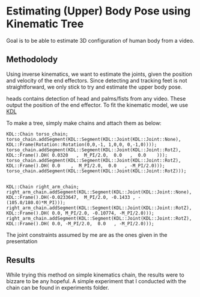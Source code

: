 # Estimating (Upper) Body Pose using Kinematic Tree

Goal is to be able to estimate 3D configuration of human body from a video. 

## Methodolody 

Using inverse kinematics, we want to estimate the joints, given the position and velocity of the end effectors. Since detecting and tracking feet is not straightforward, we only stick to try and estimate the upper body pose. 

heads contains detection of head and palms/fists from any video. These output the position of the end effector. To fit the kinematic model, we use [KDL](http://www.orocos.org/wiki/orocos/kdl-wiki)

To make a tree, simply make chains and attach them as below:
```
KDL::Chain torso_chain;
torso_chain.addSegment(KDL::Segment(KDL::Joint(KDL::Joint::None),
KDL::Frame(Rotation::Rotation(0,0,-1, 1,0,0, 0,-1,0))));
torso_chain.addSegment(KDL::Segment(KDL::Joint(KDL::Joint::RotZ),
KDL::Frame().DH( 0.0320   ,  M_PI/2.0,  0.0   ,  0.0    )));
torso_chain.addSegment(KDL::Segment(KDL::Joint(KDL::Joint::RotZ),
KDL::Frame().DH( 0.0    ,  M_PI/2.0,  0.0   , -M_PI/2.0)));
torso_chain.addSegment(KDL::Segment(KDL::Joint(KDL::Joint::RotZ)));


KDL::Chain right_arm_chain;
right_arm_chain.addSegment(KDL::Segment(KDL::Joint(KDL::Joint::None),
KDL::Frame().DH(-0.0233647,  M_PI/2.0, -0.1433 , -(105.0/180.0)*M_PI)));
right_arm_chain.addSegment(KDL::Segment(KDL::Joint(KDL::Joint::RotZ),
KDL::Frame().DH( 0.0, M_PI/2.0, -0.10774, -M_PI/2.0)));
right_arm_chain.addSegment(KDL::Segment(KDL::Joint(KDL::Joint::RotZ),
KDL::Frame().DH( 0.0, -M_PI/2.0,  0.0   , -M_PI/2.0)));

```
The joint constraints assumed by me are as the ones given in the presentation

## Results

While trying this method on simple kinematics chain, the results were to bizzare to be any hopeful. A simple experiment that I conducted with the chain can be found in experiments folder.



